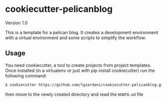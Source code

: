 # cookiecutter-pelicanblog

Version 1.0

This is a template for a pelican blog. It creates a development environment with a virtual environment and some scripts to simplify the workflow.

## Usage

You need cookiecutter, a tool to create projects from project templates. Once installed (in a virtualenv or just with pip install cookiecutter) run the following command:

``` sh
$ cookiecutter https://github.com/lgiordani/cookiecutter-pelicanblog.git
```

then move to the newly created directory and read the `HOWTO.md` file
